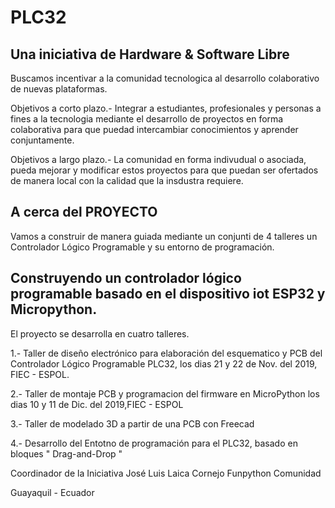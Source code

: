 # PLC32

## Una iniciativa de Hardware & Software Libre

Buscamos incentivar a la comunidad tecnologica al desarrollo colaborativo de nuevas plataformas. 

Objetivos a corto plazo.-
Integrar a estudiantes, profesionales y personas a fines a la tecnologia mediante el desarrollo de proyectos en forma colaborativa para que puedad intercambiar conocimientos y aprender conjuntamente. 

Objetivos a largo plazo.-
La comunidad en forma indivudual o asociada, pueda mejorar y modificar estos proyectos para que puedan ser ofertados de manera local con la calidad que la insdustra requiere. 

## A cerca del PROYECTO
Vamos a construir de manera guiada mediante un conjunti de 4 talleres un Controlador Lógico Programable y su entorno de programación. 

## Construyendo un controlador lógico programable basado en el dispositivo iot ESP32 y Micropython. 




El proyecto se desarrolla en cuatro talleres. 

1.- Taller de diseño electrónico para elaboración del esquematico y PCB del Controlador Lógico Programable PLC32, los dias 21 y 22 de Nov. del 2019, FIEC - ESPOL.

2.- Taller de montaje PCB y programacion del firmware en MicroPython los dias 10 y 11 de Dic. del 2019,FIEC - ESPOL

3.- Taller de modelado 3D a partir de una PCB con Freecad

4.- Desarrollo del Entotno de programación para el PLC32, basado en bloques " Drag-and-Drop "

Coordinador de la Iniciativa
José Luis Laica Cornejo
Funpython Comunidad


Guayaquil - Ecuador 

